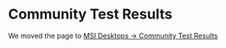 # Community Test Results

We moved the page to [MSI Desktops -> Community Test Results](../../unified/msi/community-test-results.md)
